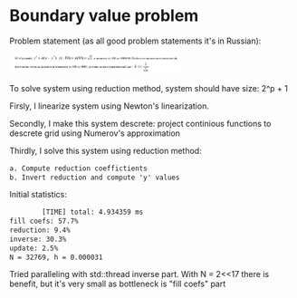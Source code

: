 # Boundary value problem

Problem statement (as all good problem statements it's in Russian):

<img src="./problem.png" width=60% height=auto>

To solve system using reduction method,
system should have size: 2^p + 1

Firsly, I linearize system using Newton's linearization.

Secondly, I make this system descrete: project continious functions to descrete grid
using Numerov's approximation

Thirdly, I solve this system using reduction method:

    a. Compute reduction coeffictients
    b. Invert reduction and compute 'y' values

Initial statistics:

```
        [TIME] total: 4.934359 ms
fill coefs: 57.7%
reduction: 9.4%
inverse: 30.3%
update: 2.5%
N = 32769, h = 0.000031
```

Tried paralleling with std::thread inverse part.
With N = 2<<17 there is benefit, but it's very small as bottleneck is "fill coefs" part